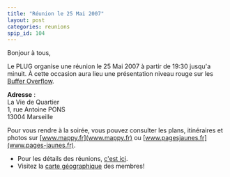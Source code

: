 ```yaml
---
title: "Réunion le 25 Mai 2007"
layout: post
categories: reunions
spip_id: 104
---
```

Bonjour à tous,

Le PLUG organise une réunion le 25 Mai 2007 à partir de 19:30 jusqu'a minuit. À cette occasion aura lieu une présentation niveau rouge sur les [Buffer Overflow](http://fr.wikipedia.org/wiki/Buffer_overflow).

<quote>**Adresse** :  
La Vie de Quartier  
1, rue Antoine PONS  
13004 Marseille</quote>

Pour vous rendre à la soirée, vous pouvez consulter les plans, itinéraires et photos sur [www.mappy.fr](www.mappy.fr) ou [www.pagesjaunes.fr](www.pages-jaunes.fr).

- Pour les détails des réunions, [c'est ici](art2).
- Visitez la [carte géographique](http://plugfr.org/map/) des membres!